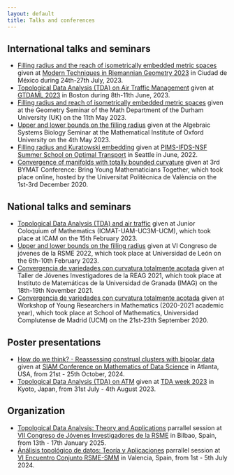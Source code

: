 ```yaml
---
layout: default
title: Talks and conferences
---
```


## International talks and seminars 
* [Filling radius and the reach of isometrically embedded metric spaces](https://sites.google.com/ciencias.unam.mx/moderntechniquesriemanniangeom/i-n-i-c-i-o) given at [Modern Techniques in Riemannian Geometry 2023](https://sites.google.com/ciencias.unam.mx/moderntechniquesriemanniangeom/h-o-m-e?authuser=0) in Ciudad de México during 24th-27th July, 2023.
* [Topological Data Analysis (TDA) on Air Traffic Management](https://arxiv.org/abs/2304.08906) given at [GTDAML 2023](https://gtdaml.wixsite.com/2023) in Boston during 8th-11th June, 2023.
* [Filling radius and reach of isometrically embedded metric spaces](https://arxiv.org/abs/2206.08032) given at the Geometry Seminar of the Math Department of the Durham University (UK) on the 11th May 2023.
* [Upper and lower bounds on the filling radius](https://arxiv.org/abs/2206.08032) given at the Algebraic Systems Biology Seminar at the Mathematical Institute of Oxford University on the 4th May 2023.
* [Filling radius and Kuratowski embedding](https://kantorovich.org/event/2022-optimal-transport-summer-school/) given at [PIMS-IFDS-NSF Summer School on Optimal Transport](https://kantorovich.org/event/2022-optimal-transport-summer-school/) in Seattle in June, 2022.
* [Convergence of manifolds with totally bounded curvature](https://temat.es/monograficos/article/view/vol2-p75) given at 3rd BYMAT Conference: Bring Young Mathematicians Together, which took place online, hosted by the Universitat Politècnica de València on the 1st-3rd December 2020.
   

## National talks and seminars
* [Topological Data Analysis (TDA) and air traffic](https://www.icmat.es/es/actividades/coloquios/coloquio-landing/?ID=2004) given at Junior Coloquium of Mathematics (ICMAT-UAM-UC3M-UCM), which took place at ICAM on the 15th February 2023.
* [Upper and lower bounds on the filling radius](https://arxiv.org/abs/2206.08032) given at VI Congreso de jóvenes de la RSME 2022, which took place at Universidad de León on the 6th-10th February 2023.
* [Convergencia de variedades con curvatura totalmente acotada](https://www.ugr.es/~reag/taller2021/) given at Taller de Jóvenes Investigadores de la REAG 2021, which took place at Instituto de Matemáticas de la Universidad de Granada (IMAG) on the 18th-19th November 2021.
* [Convergencia de variedades con curvatura totalmente acotada]() given at Workshop of Young Researchers in Mathematics (2020-2021 academic year), which took place at School of Mathematics, Universidad Complutense de Madrid (UCM) on the 21st-23th September 2020.


## Poster presentations
* [How do we think? - Reassessing construal clusters with bipolar data](https://github.com/ManuelCuerno/personalpage/blob/main/files/Poster%20Atlanta.pdf) given at [SIAM Conference on Mathematics of Data Science](https://www.siam.org/conferences-events/siam-conferences/mds24/) in Atlanta, USA, from 21st - 25th October, 2024.
* [Topological Data Analysis (TDA) on ATM](https://arxiv.org/abs/2304.08906) given at [TDA week 2023](https://sites.google.com/view/tdaweek2023/home?authuser=0) in Kyoto, Japan, from 31st July - 4th August 2023.


## Organization
* [Topological Data Analysis: Theory and Applications](https://jovenes2025.rsme.es/paralelaCD02.html) parrallel session at [VII Congreso de Jóvenes Investigadores de la RSME](https://jovenes2025.rsme.es) in Bilbao, Spain, from 13th - 17th January 2025.
* [Ánálisis topológico de datos: Teoría y Aplicaciones](https://rsme-smm-vi.webs.upv.es/sesiones-especiales/Resumenes_Sesion_Especial_S17.pdf) parrallel session at [VI Encuentro Conjunto RSME-SMM](https://rsme-smm-vi.webs.upv.es) in Valencia, Spain, from 1st - 5th July 2024.
